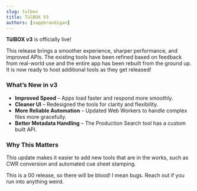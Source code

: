```yaml
---
slug: tulbox
title: TūlBOX V3
authors: [zappbrandigan]
---
```


**TūlBOX v3** is officially live!

This release brings a smoother experience, sharper performance, and improved APIs. The existing tools have been refined based on feedback from real-world use and the entire app has been rebuilt from the ground up. It is now ready to host additional tools as they get released!

<!-- truncate -->

### What’s New in v3

* **Improved Speed** – Apps load faster and respond more smoothly.
* **Cleaner UI** – Redesigned the tools for clarity and flexibility.
* **More Reliable Automation** – Updated Web Workers to handle complex files more gracefully.
* **Better Metadata Handling** – The Production Search tool has a custom built API.

### Why This Matters

This update makes it easier to add new tools that are in the works, such as CWR conversion and automated cue sheet stamping.

This is a 00 release, so there will be blood! I mean bugs. Reach out if you run into anything weird.
